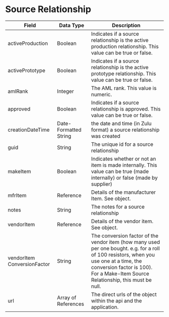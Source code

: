 # Source Relationship

| Field | Data Type | Description |
|  --- |  --- |  --- | 
| activeProduction | Boolean | Indicates if a source relationship is the active production relationship. This value can be true or false. |
| activePrototype | Boolean | Indicates if a source relationship is the active prototype relationship. This value can be true or false. |
| amlRank | Integer | The AML rank. This value is numeric. |
| approved | Boolean | Indicates if a source relationship is approved. This value can be true or false. |
| creationDateTime | Date\-Formatted String | the date and time \(in Zulu format\) a source relationship was created |
| guid | String | The unique id for a source relationship |
| makeItem | Boolean | Indicates whether or not an item is made internally. This value can be true \(made internally\) or false \(made by supplier\) |
| mfrItem | Reference | Details of the manufacturer Item. See  object. |
| notes | String | The notes for a source relationship |
| vendorItem | Reference | Details of the vendor item. See  object. |
| vendorItem ConversionFactor | String | The conversion factor of the vendor item \(how many used per one bought. e.g. for a roll of 100 resistors, when you use one at a time, the conversion factor is 100\). For a Make\-Item Source Relationship, this must be null. |
| url | Array of References | The direct urls of the object within the api and the application. |

